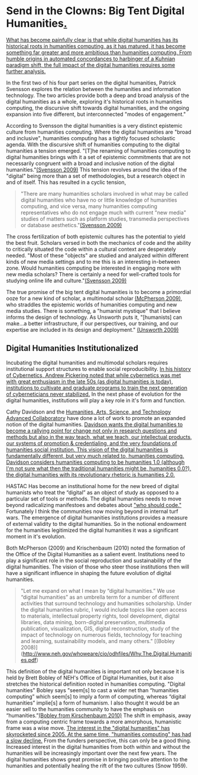 # Send in the Clowns: Big Tent Digital Humanities<a href="/mcburton/writing/blob/master/chapter-one/README.markdown#tent-intro" name="tent-intro">.</a>
	
<a href="/mcburton/writing/blob/master/chapter-one/README.markdown#tent-intro" name="tent-intro">
What has become painfully clear is that while digital humanities has its historical roots in humanities computing, as it has matured, it has become something far greater and more ambitious than humanities computing. From humble origins in automated concordances to harbinger of a Kuhnian paradigm shift, the full impact of the digital humanities requires some further analysis.
</a>

In the first two of his four part series on the digital humanities, Patrick Svensson explores the relation between the humanities and information technology. The two articles provide both a deep and broad analysis of the digital humanities as a whole, exploring it's historical roots in humanities computing, the discursive shift towards digital humanities, and the ongoing expansion into five different, but interconnected "modes of engagement." 

According to Svensson the digital humanities is a very distinct epistemic culture from humanities computing. Where the digital humanities are "broad and inclusive", humanities computing has a tightly focused scholastic agenda. With the discursive shift of humanities computing to the digital humanities a tension emerged. "[T]he renaming of humanities computing to digital humanities brings with it a set of epistemic commitments that are not necessarily congruent with a broad and inclusive notion of the digital humanities."[(Svensson 2009)](http://www.digitalhumanities.org/dhq/vol/3/3/000065/000065.html) This tension revolves around the idea of the "digital" being more than a set of methodologies, but a research object in and of itself. This has resulted in a cyclic tension,

>"There are many humanities scholars involved in what may be called digital humanities who have no or little knowledge of humanities computing, and vice versa, many humanities computing representatives who do not engage much with current "new media" studies of matters such as platform studies, transmedia perspectives or database aesthetics."[(Svensson 2009)](http://www.digitalhumanities.org/dhq/vol/3/3/000065/000065.html) 

The cross fertilization of both epistemic cultures has the potential to yield the best fruit. Scholars versed in both the mechanics of code and the ability to critically situated the code within a cultural context are desperately needed. "Most of these "objects" are studied and analyzed within different kinds of new media settings and to me this is an interesting in-between zone. Would humanities computing be interested in engaging more with new media scholars? There is certainly a need for well-crafted tools for studying online life and culture."[(Svensson 2009)](http://www.digitalhumanities.org/dhq/vol/3/3/000065/000065.html)

The true promise of the big tent digital humanities is to become a primordial ooze for a new kind of scholar, a multimodal scholar [(McPherson 2009)](http://muse.jhu.edu/journals/cj/summary/v048/48.2.mcpherson.html), who straddles the epistemic worlds of humanities computing and new media studies. There is something, a "humanist mystique" that I believe informs the design of technology. As Unsworth puts it, "[humanists] can make...a better infrastructure, if our perspectives, our training, and our expertise are included in its design and deployment." [(Unsworth 2009)](http://www3.isrl.illinois.edu/~unsworth/Cyberinfrastructure.RLG.html) 

## Digital Humanities Institutionalized

Incubating the digital humanities and multimodal scholars requires institutional support structures to enable social reproducibility. <a name="social-reproducibility" href="/mcburton/writing/blob/master/chapter-one/CyberInfrastructure.markdown#social-reproducibility">In his history of Cybernetics, Andrew Pickering noted that while cybernetics was met with great enthusiasm in the late 50s (as digital humanities is today), institutions to cultivate and graduate programs to train the next generation of cyberneticians never stabilized.</a> In the next phase of evolution for the digital humanities, institutions will play a key role in it's form and function.

Cathy Davidson and the [Humanities, Arts, Science, and Technology Advanced Collaboratory](http://hastac.org) have done a lot of work to promote an expanded notion of the digital humanities. <a name="humanities-2" href="mcburton/writing/blob/master/chapter-one/Multimodal.markdown#humanities-2">Davidson wants the digital humanities to become a rallying point for change not only in research questions and methods but also in the way teach, what we teach, our intellectual products, our systems of promotion & credentialing, and the very foundations of humanities social institution. This vision of the digital humanities is fundamentally different, but very much related to, humanities computing. Davidson considers humanities computing to be humanities 1.0 (although I'm not sure what then the traditional humanities might be, humanities 0.0?), the digital humanities with its revolutionary rhetoric is humanities 2.0.
</a>

HASTAC Has become an institutional home for the new breed of digital humanists who treat the “digital” as an object of study as opposed to a particular set of tools or methods. The digital humanities needs to move beyond radicalizing manifestoes and debates about ["who should code."](http://lenz.unl.edu/papers/2011/01/08/whos-in-and-whos-out.html) Fortunately I think the communities now moving beyond in internal turf wars. The emergence of digital humanities institutions provides a measure of external  validity to the digital humanities. So in the notional endowment for the humanities legitimized the digital humanities it was a significant moment in it's evolution.

Both McPherson (2009) and Krischenbaum (2010) noted the formation of the Office of the Digital Humanities as a salient event. Institutions need to play a significant role in the social reproduction and sustainability of the digital humanities. The vision of those who steer those institutions then will have a significant influence in shaping the future evolution of digital humanities.

> "Let me expand on what I mean by “digital humanities.” We use “digital humanities” as an umbrella term for a number of different activities that surround technology and humanities scholarship. Under the digital humanities rubric, I would include topics like open access to materials, intellectual property rights, tool development, digital libraries, data mining, born-digital preservation, multimedia publication, visualization, GIS, digital reconstruction, study of the impact of technology on numerous fields, technology for teaching and learning, sustainability models, and many others." [(Bobley 2008)] (http://www.neh.gov/whoweare/cio/odhfiles/Why.The.Digital.Humanities.pdf)

This definition of the digital humanities is important not only because it is held by Brett Bobley of NEH's Office of Digital Humanities, but it also stretches the historical definition rooted in humanities computing. "Digital humanities" Bobley says "seem[s] to cast a wider net than “humanities computing” which seem[s] to imply a form of computing, whereas “digital humanities” implie[s] a form of humanism. I also thought it would be an easier sell to the humanities community to have the emphasis on “humanities.”[(Bobley from Kirschenbaum 2010)](http://mkirschenbaum.files.wordpress.com/2011/01/kirschenbaum_ade150.pdf)
The shift in emphasis, away from a computing centric frame towards a more amorphous, humanistic frame was a wise move. <a name="dh-interest" href="/mcburton/writing/blob/master/chapter-one/Grey-Literature.markdown#dh-interest"> The interest in the "digital humanities" has skyrocketed since 2005. At the same time, "humanities computing" has had a slow decline.</a> From the funders perspective, this can only be a good thing. Increased interest in the digital humanities from both within and without the humanities will be increasingly important over the next few years. The digital humanities shows great promise in bringing positive attention to the humanities and potentially healing the rift of the two cultures (Snow 1959). 
